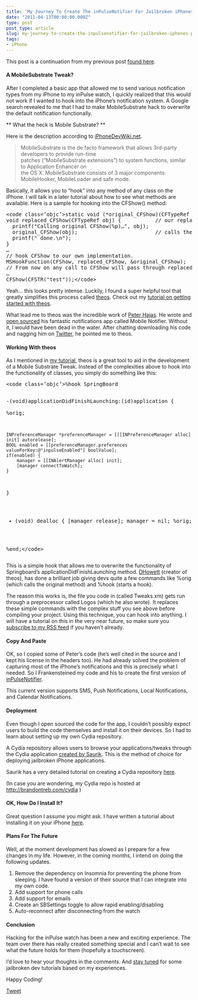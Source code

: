 ```yaml
---
title: 'My Journey To Create The inPulseNotifier For Jailbroken iPhones &#8211; Part 2'
date: "2011-04-13T00:00:00.000Z"
type: post 
post_type: article
slug: my-journey-to-create-the-inpulsenotifier-for-jailbroken-iphones-part-2
tags: 
- iPhone
---
```

This post is a continuation from my previous post [found here][1].

#### A MobileSubstrate Tweak?

After I completed a basic app that allowed me to send various notification types from my iPhone to my inPulse watch, I quickly realized that this would not work if I wanted to hook into the iPhone&#8217;s notification system. A Google search revealed to me that I had to make MobileSubstrate hack to overwrite the default notification functionally.

** What the heck is Mobile Substrate? **

Here is the description according to [iPhoneDevWiki.net][2].

> MobileSubstrate is the de facto framework that allows 3rd-party developers to provide run-time  
> patches (“MobileSubstrate extensions”) to system functions, similar to Application Enhancer on  
> the OS X. MobileSubstrate consists of 3 major components: MobileHooker, MobileLoader and safe mode.

Basically, it allows you to &#8220;hook&#8221; into any method of any class on the iPhone. I will talk in a later tutorial about how to see what methods are available. Here is a sample for hooking into the CFShow() method:

<div>
  <pre>&lt;code class=’objc’>static void (*original_CFShow)(CFTypeRef obj);  // a function pointer to store the original CFShow().
void replaced_CFShow(CFTypeRef obj) {           // our replacement of CFShow().
  printf("Calling original CFShow(%p)…", obj);
  original_CFShow(obj);                         // calls the original CFShow.
  printf(" done.\n");
}
…
// hook CFShow to our own implementation.
MSHookFunction(CFShow, replaced_CFShow, &original_CFShow);
// From now on any call to CFShow will pass through replaced_CFShow first.
…
CFShow(CFSTR("test"));&lt;/code></pre>
</div>

Yeah&#8230; this looks pretty intense. Luckily, I found a super helpful tool that greatly simplifies this process called [theos][3]. Check out my [tutorial on getting started with theos][4].

What lead me to theos was the incredible work of [Peter Hajas][5]. He wrote and [open sourced][6] his fantastic notifications app called Mobile Notifier. Without it, I would have been dead in the water. After chatting downloading his code and nagging him on [Twitter][7], he pointed me to theos.

#### Working With theos

As I mentioned in [my tutorial][4], theos is a great tool to aid in the development of a Mobile Substrate Tweak. Instead of the complexities above to hook into the functionality of classes, you simply do something like this:

<div>
  <pre>&lt;code class=’objc’>%hook SpringBoard

-(void)applicationDidFinishLaunching:(id)application
{    
    %orig;

    INPreferenceManager *preferenceManager = [[[INPreferenceManager alloc] init] autorelease];
    BOOL enabled = [[preferenceManager.preferences valueForKey:@"inpulseEnabled"] boolValue];
    if(enabled) {
        manager = [[INAlertManager alloc] init];
        [manager connectToWatch];
    }
}

- (void) dealloc {
    [manager release];
    manager = nil;
    %orig;
}

%end;&lt;/code></pre>
</div>

This is a simple hook that allows me to overwrite the functionality of Springboard&#8217;s applicationDidFinishLaunching method. [DHowett][8] (creator of theos), has done a brilliant job giving devs quite a few commands like %orig (which calls the original method) and %hook (starts a hook).

The reason this works is, the file you code in (called Tweaks.xm) gets run through a preprocessor called Logos (which he also wrote). It replaces these simple commands with the complex stuff you see above before compiling your project. Using this technique, you can hook into anything. I will have a tutorial on this in the very near future, so make sure you [subscribe to my RSS feed][9] if you haven&#8217;t already.

#### Copy And Paste

OK, so I copied some of Peter&#8217;s code (he&#8217;s well cited in the source and I kept his license in the headers too). He had already solved the problem of capturing most of the iPhone&#8217;s notifications and this is precisely what I needed. So I Frankensteined my code and his to create the first version of [inPulseNotifier][10].

This current version supports SMS, Push Notifications, Local Notifications, and Calendar Notifications.

#### Deployment

Even though I open sourced the code for the app, I couldn&#8217;t possibly expect users to build the code themselves and install it on their devices. So I had to learn about setting up my own Cydia repository.

A Cydia repository allows users to browse your applications/tweaks through the Cydia application [created by Saurik][11]. This is the method of choice for deploying jailbroken iPhone applications.

Saurik has a very detailed tutorial on creating a Cydia repository [here][12].

(In case you are wondering, my Cydia repo is hosted at <http://brandontreb.com/cydia> )

#### OK, How Do I Install It?

Great question I assume you might ask. I have written a tutorial about installing it on your iPhone [here][13].

#### Plans For The Future

Well, at the moment development has slowed as I prepare for a few changes in my life. However, in the coming months, I intend on doing the following updates.

  1. Remove the dependency on Insomnia for preventing the phone from sleeping. I have found a version of their source that I can integrate into my own code.
  2. Add support for phone calls
  3. Add support for emails
  4. Create an SBSettings toggle to allow rapid enabling/disabling
  5. Auto-reconnect after disconnecting from the watch

#### Conclusion

Hacking for the inPulse watch has been a new and exciting experience. The team over there has really created something special and I can&#8217;t wait to see what the future holds for them (hopefully a touchscreen).

I&#8217;d love to hear your thoughts in the comments. And [stay tuned][9] for some jailbroken dev tutorials based on my experiences.

Happy Coding!

<div style="">
  <a href="http://twitter.com/share" class="twitter-share-button" data-count="horizontal" data-text="My Journey To Create The inPulseNotifier For Jailbroken iPhones - Part 2" data-url="http://brandontreb.com/my-journey-to-create-the-inpulsenotifier-for-jailbroken-iphones-part-2"  data-via="brandontreb" data-related="brandontreb:">Tweet</a>
</div>

 [1]: /my-journey-to-create-the-inpulsenotifier-for-jailbroken-iphones-part-1/
 [2]: http://iphonedevwiki.net/index.php/MobileSubstrate
 [3]: http://iphonedevwiki.net/index.php/Theos/Getting_Started
 [4]: /beginning-jailbroken-ios-development-getting-the-tools/
 [5]: http://www.peterhajas.com/
 [6]: https://github.com/peterhajas/MobileNotifier
 [7]: https://twitter.com/#!/peterhajas
 [8]: https://twitter.com/#!/dhowett
 [9]: feeds.feedburner.com/brandontreb
 [10]: https://github.com/brandontreb/inPulseNotifier
 [11]: http://www.saurik.com/
 [12]: http://www.saurik.com/id/7
 [13]: http://www.getinpulse.com/hack/forum/viewtopic.php?p=545#p545
